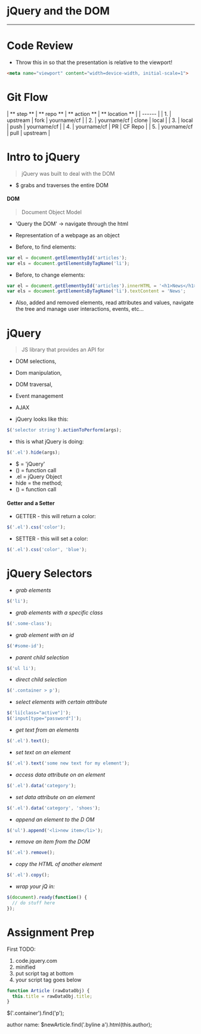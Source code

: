 # jQuery and the DOM
***

# Code Review

* Throw this in so that the presentation is relative to the viewport!

```html
<meta name="viewport" content="width=device-width, initial-scale=1">
```

# Git Flow
| ** step ** | ** repo ** | ** action ** | ** location ** |
| ------ |
| 1. | upstream | fork | yourname/cf |
| 2. | yourname/cf | clone | local |
| 3. | local | push | yourname/cf |
| 4. | yourname/cf | PR | CF Repo |
| 5. | yourname/cf | pull | upstream |

# Intro to jQuery
> jQuery was built to deal with the DOM

* $ grabs and traverses the entire DOM

#### DOM
> Document Object Model
  * 'Query the DOM' -> navigate through the html
  * Representation of a webpage as an object

* Before, to find elements:
```js
var el = document.getElementbyId('articles');
var els = document.getElementsByTagName('li');
```
* Before, to change elements:
```js
var el = document.getElementbyId('articles').innerHTML = '<h1>News</h1>';
var els = document.getElementsByTagName('li').textContent = 'News';
```
* Also, added and removed elements, read attributes and values, navigate the tree and manage user interactions, events, etc...

# jQuery
> JS library that provides an API for
 * DOM selections,
 * Dom manipulation,
 * DOM traversal,
 * Event management
 * AJAX

* jQuery looks like this:
```js
$('selector string').actionToPerform(args);
```
* this is what jQuery is doing:
```js
$('.el').hide(args);
```

  * $ = 'jQuery'
  * () = function call
  * .el = jQuery Object
  * hide = the method;
  * () = function call

#### Getter and a Setter
* GETTER - this will return a color:
```js
$('.el').css('color');
```
* SETTER - this will set a color:
```js
$('.el').css('color', 'blue');
```

# jQuery Selectors

* *grab elements*
```js
$('li');
```
* *grab elements with a specific class*
```js
$('.some-class');
```
* *grab element with an id*
```js
$('#some-id');
```

* *parent child selection*
```js
$('ul li');
```

* *direct child selection*
```js
$('.container > p');
```

* *select elements with certain attribute*
```js
$('li[class="active"]');
$('input[type="password"]');
```

* *get text from an elements*
```js
$('.el').text();
```

* *set text on an element*
```js
$('.el').text('some new text for my element');
```
* *access data attribute on an element*
```js
$('.el').data('category');
```

* *set data attribute on an element*
```js
$('.el').data('category', 'shoes');
```

* *append an element to the D
OM*
```js
$('ul').append('<li>new item</li>');
```
* *remove an item from the DOM*
```js
$('.el').remove();
```
* *copy the HTML of another element*
```js
$('.el').copy();
```

* *wrap your jQ in:*
```js
$(document).ready(function() {
  // do stuff here
});
```

# Assignment Prep

First TODO:
1. code.jquery.com
2. minified
3. put script tag at bottom
4. your script tag goes below

```js
function Article (rawDataObj) {
  this.title = rawDataObj.title;
}
```

$('.container').find('p');

<div class="container">
<div>
<span class="active"></span>

author name:
$newArticle.find('.byline a').html(this.author);
